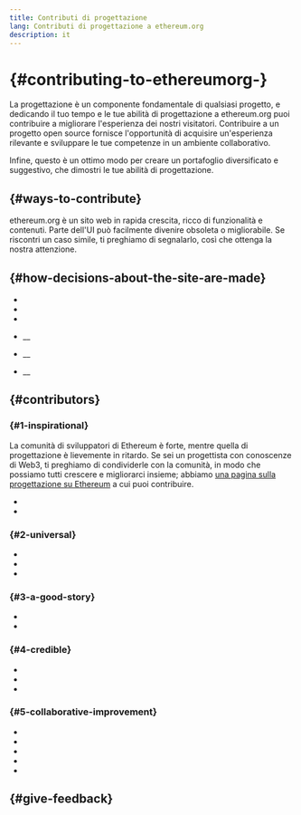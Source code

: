 ```yaml
---
title: Contributi di progettazione
lang: Contributi di progettazione a ethereum.org
description: it
---
```


#  {#contributing-to-ethereumorg-}

<Emoji text=":wave:" size={1} /> La progettazione è un componente fondamentale di qualsiasi progetto, e dedicando il tuo tempo e le tue abilità di progettazione a ethereum.org puoi contribuire a migliorare l'esperienza dei nostri visitatori. Contribuire a un progetto open source fornisce l'opportunità di acquisire un'esperienza rilevante e sviluppare le tue competenze in un ambiente collaborativo.

Infine, questo è un ottimo modo per creare un portafoglio diversificato e suggestivo, che dimostri le tue abilità di progettazione.

##  {#ways-to-contribute}

ethereum.org è un sito web in rapida crescita, ricco di funzionalità e contenuti. Parte dell'UI può facilmente divenire obsoleta o migliorabile. Se riscontri un caso simile, ti preghiamo di segnalarlo, così che ottenga la nostra attenzione.

##  {#how-decisions-about-the-site-are-made}

-
-
-

- __
- __
- __

##  {#contributors}

###  {#1-inspirational}

La comunità di sviluppatori di Ethereum è forte, mentre quella di progettazione è lievemente in ritardo. Se sei un progettista con conoscenze di Web3, ti preghiamo di condividerle con la comunità, in modo che possiamo tutti crescere e migliorarci insieme; abbiamo [una pagina sulla progettazione su Ethereum](/developers/docs/design-and-ux/) a cui puoi contribuire.

-
-

###  {#2-universal}

-
-
-

###  {#3-a-good-story}

-
-

###  {#4-credible}

-
-
-

###  {#5-collaborative-improvement}

-
-
-
-
-

##  {#give-feedback}
